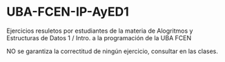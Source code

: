 # UBA-FCEN-IP-AyED1
Ejercicios resuletos por estudiantes de la materia de Alogritmos y Estructuras de Datos 1 / Intro. a la programación de la UBA FCEN

NO se garantiza la correctitud de ningún ejercicio, consultar en las clases.
